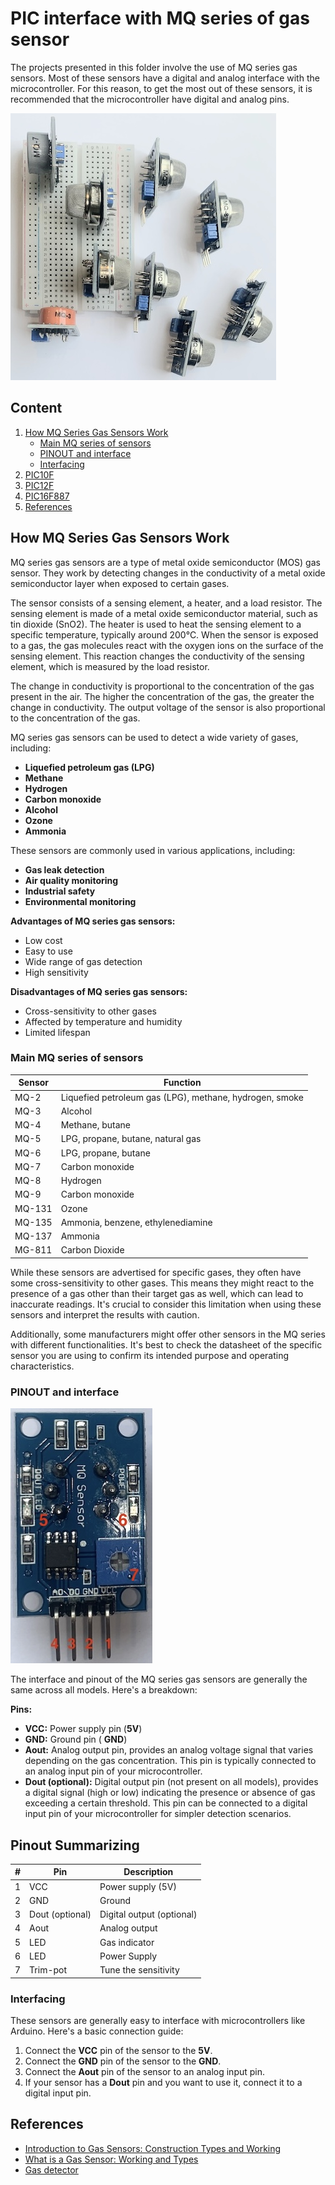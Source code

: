 # PIC interface with MQ series of gas sensor


The projects presented in this folder involve the use of MQ series gas sensors. Most of these sensors have a digital and analog interface with the microcontroller. For this reason, to get the most out of these sensors, it is recommended that the microcontroller have digital and analog pins.


![Photo - Some MQ sensor series](./images/MQ-XX_A.jpg)


## Content

1. [How MQ Series Gas Sensors Work](#how-mq-series-gas-sensors-work)
    * [Main MQ series of sensors](#main-mq-series-of-sensors)
    * [PINOUT and interface](#pinout-and-interface)
    * [Interfacing](#interfacing)
2. [PIC10F]()
3. [PIC12F]()
3. [PIC16F887]()     
3. [References](#references)


## How MQ Series Gas Sensors Work

MQ series gas sensors are a type of metal oxide semiconductor (MOS) gas sensor. They work by detecting changes in the conductivity of a metal oxide semiconductor layer when exposed to certain gases.

The sensor consists of a sensing element, a heater, and a load resistor. The sensing element is made of a metal oxide semiconductor material, such as tin dioxide (SnO2). The heater is used to heat the sensing element to a specific temperature, typically around 200°C. When the sensor is exposed to a gas, the gas molecules react with the oxygen ions on the surface of the sensing element. This reaction changes the conductivity of the sensing element, which is measured by the load resistor.

The change in conductivity is proportional to the concentration of the gas present in the air. The higher the concentration of the gas, the greater the change in conductivity. The output voltage of the sensor is also proportional to the concentration of the gas.

MQ series gas sensors can be used to detect a wide variety of gases, including:

* **Liquefied petroleum gas (LPG)**
* **Methane**
* **Hydrogen**
* **Carbon monoxide**
* **Alcohol**
* **Ozone**
* **Ammonia**

These sensors are commonly used in various applications, including:

* **Gas leak detection**
* **Air quality monitoring**
* **Industrial safety**
* **Environmental monitoring**

**Advantages of MQ series gas sensors:**

* Low cost
* Easy to use
* Wide range of gas detection
* High sensitivity

**Disadvantages of MQ series gas sensors:**

* Cross-sensitivity to other gases
* Affected by temperature and humidity
* Limited lifespan

###  Main MQ series of sensors


| Sensor | Function |
|---|---|
| MQ-2 | Liquefied petroleum gas (LPG), methane, hydrogen, smoke |
| MQ-3 | Alcohol |
| MQ-4 | Methane, butane |
| MQ-5 | LPG, propane, butane, natural gas |
| MQ-6 | LPG, propane, butane |
| MQ-7 | Carbon monoxide |
| MQ-8 | Hydrogen |
| MQ-9 | Carbon monoxide |
| MQ-131 | Ozone |
| MQ-135 | Ammonia, benzene, ethylenediamine |
| MQ-137  | Ammonia |
| MG-811  | Carbon Dioxide | 


While these sensors are advertised for specific gases, they often have some cross-sensitivity to other gases. This means they might react to the presence of a gas other than their target gas as well, which can lead to inaccurate readings. It's crucial to consider this limitation when using these sensors and interpret the results with caution.

Additionally, some manufacturers might offer other sensors in the MQ series with different functionalities. It's best to check the datasheet of the specific sensor you are using to confirm its intended purpose and operating characteristics.


### PINOUT and interface

![PINOUT and interface](./images/MQ_PINOUT.jpg)



The interface and pinout of the MQ series gas sensors are generally the same across all models. Here's a breakdown:

**Pins:**

* **VCC:** Power supply pin (**5V**)
* **GND:** Ground pin ( **GND**)
* **Aout:** Analog output pin, provides an analog voltage signal that varies depending on the gas concentration. This pin is typically connected to an analog input pin of your microcontroller.
* **Dout (optional):** Digital output pin (not present on all models), provides a digital signal (high or low) indicating the presence or absence of gas exceeding a certain threshold. This pin can be connected to a digital input pin of your microcontroller for simpler detection scenarios.

## Pinout Summarizing 

| # | Pin | Description |
|---|---|---|
| 1 | VCC | Power supply (5V) |
| 2 | GND | Ground |
| 3 | Dout (optional) | Digital output (optional) |
| 4 | Aout | Analog output |
| 5 | LED  | Gas indicator | 
| 6 | LED  | Power Supply | 
| 7 | Trim-pot | Tune the sensitivity | 


### Interfacing

These sensors are generally easy to interface with microcontrollers like Arduino. Here's a basic connection guide:

1. Connect the **VCC** pin of the sensor to the **5V**.
2. Connect the **GND** pin of the sensor to the **GND**.
3. Connect the **Aout** pin of the sensor to an analog input pin.
4. If your sensor has a **Dout** pin and you want to use it, connect it to a digital input pin.



## References

* [Introduction to Gas Sensors: Construction Types and Working ](https://components101.com/articles/introduction-to-gas-sensors-types-working-and-applications)
* [What is a Gas Sensor: Working and Types](https://wiki.dfrobot.com/What_is_a_Gas_Sensor)
* [Gas detector](https://en.wikipedia.org/wiki/Gas_detector)
